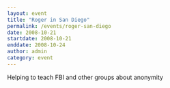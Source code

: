 ```yaml
---
layout: event
title: "Roger in San Diego"
permalink: /events/roger-san-diego
date: 2008-10-21
startdate: 2008-10-21
enddate: 2008-10-24
author: admin
category: event
---
```


Helping to teach FBI and other groups about anonymity

